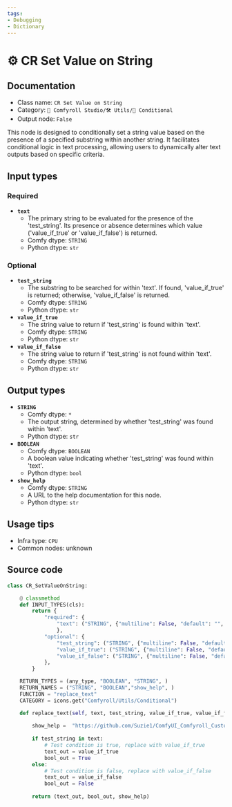 ```yaml
---
tags:
- Debugging
- Dictionary
---
```


# ⚙️ CR Set Value on String
## Documentation
- Class name: `CR Set Value on String`
- Category: `🧩 Comfyroll Studio/🛠️ Utils/🔀 Conditional`
- Output node: `False`

This node is designed to conditionally set a string value based on the presence of a specified substring within another string. It facilitates conditional logic in text processing, allowing users to dynamically alter text outputs based on specific criteria.
## Input types
### Required
- **`text`**
    - The primary string to be evaluated for the presence of the 'test_string'. Its presence or absence determines which value ('value_if_true' or 'value_if_false') is returned.
    - Comfy dtype: `STRING`
    - Python dtype: `str`
### Optional
- **`test_string`**
    - The substring to be searched for within 'text'. If found, 'value_if_true' is returned; otherwise, 'value_if_false' is returned.
    - Comfy dtype: `STRING`
    - Python dtype: `str`
- **`value_if_true`**
    - The string value to return if 'test_string' is found within 'text'.
    - Comfy dtype: `STRING`
    - Python dtype: `str`
- **`value_if_false`**
    - The string value to return if 'test_string' is not found within 'text'.
    - Comfy dtype: `STRING`
    - Python dtype: `str`
## Output types
- **`STRING`**
    - Comfy dtype: `*`
    - The output string, determined by whether 'test_string' was found within 'text'.
    - Python dtype: `str`
- **`BOOLEAN`**
    - Comfy dtype: `BOOLEAN`
    - A boolean value indicating whether 'test_string' was found within 'text'.
    - Python dtype: `bool`
- **`show_help`**
    - Comfy dtype: `STRING`
    - A URL to the help documentation for this node.
    - Python dtype: `str`
## Usage tips
- Infra type: `CPU`
- Common nodes: unknown


## Source code
```python
class CR_SetValueOnString:

    @ classmethod
    def INPUT_TYPES(cls):
        return {
            "required": {
                "text": ("STRING", {"multiline": False, "default": "", "forceInput": True}),            
                },
            "optional": {
                "test_string": ("STRING", {"multiline": False, "default": ""}),
                "value_if_true": ("STRING", {"multiline": False, "default": ""}),
                "value_if_false": ("STRING", {"multiline": False, "default": ""}), 
            },
        }

    RETURN_TYPES = (any_type, "BOOLEAN", "STRING", )
    RETURN_NAMES = ("STRING", "BOOLEAN","show_help", )
    FUNCTION = "replace_text"
    CATEGORY = icons.get("Comfyroll/Utils/Conditional")

    def replace_text(self, text, test_string, value_if_true, value_if_false):
    
        show_help =  "https://github.com/Suzie1/ComfyUI_Comfyroll_CustomNodes/wiki/List-Nodes#cr-set-value-on-string" 
        
        if test_string in text:
            # Test condition is true, replace with value_if_true
            text_out = value_if_true
            bool_out = True
        else:
            # Test condition is false, replace with value_if_false
            text_out = value_if_false
            bool_out = False
        
        return (text_out, bool_out, show_help)

```
